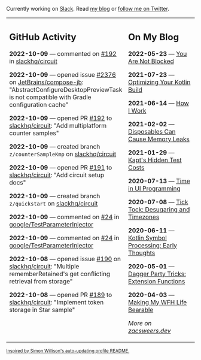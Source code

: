 Currently working on [Slack](https://slack.com/). Read [my blog](https://zacsweers.dev/) or [follow me on Twitter](https://twitter.com/ZacSweers).

<table><tr><td valign="top" width="60%">

## GitHub Activity
<!-- githubActivity starts -->
**2022-10-09** — commented on [#192](https://github.com/slackhq/circuit/pull/192#issuecomment-1272719596) in [slackhq/circuit](https://github.com/slackhq/circuit)

**2022-10-09** — opened issue [#2376](https://github.com/JetBrains/compose-jb/issues/2376) on [JetBrains/compose-jb](https://github.com/JetBrains/compose-jb): "AbstractConfigureDesktopPreviewTask is not compatible with Gradle configuration cache"

**2022-10-09** — opened PR [#192](https://github.com/slackhq/circuit/pull/192) to [slackhq/circuit](https://github.com/slackhq/circuit): "Add multiplatform counter samples"

**2022-10-09** — created branch `z/counterSampleKmp` on [slackhq/circuit](https://github.com/slackhq/circuit)

**2022-10-09** — opened PR [#191](https://github.com/slackhq/circuit/pull/191) to [slackhq/circuit](https://github.com/slackhq/circuit): "Add circuit setup docs"

**2022-10-09** — created branch `z/quickstart` on [slackhq/circuit](https://github.com/slackhq/circuit)

**2022-10-09** — commented on [#24](https://github.com/google/TestParameterInjector/issues/24#issuecomment-1272545244) in [google/TestParameterInjector](https://github.com/google/TestParameterInjector)

**2022-10-09** — commented on [#24](https://github.com/google/TestParameterInjector/issues/24#issuecomment-1272470459) in [google/TestParameterInjector](https://github.com/google/TestParameterInjector)

**2022-10-08** — opened issue [#190](https://github.com/slackhq/circuit/issues/190) on [slackhq/circuit](https://github.com/slackhq/circuit): "Multiple rememberRetained's get conflicting retrieval from storage"

**2022-10-08** — opened PR [#189](https://github.com/slackhq/circuit/pull/189) to [slackhq/circuit](https://github.com/slackhq/circuit): "Implement token storage in Star sample"
<!-- githubActivity ends -->
</td><td valign="top" width="40%">

## On My Blog
<!-- blog starts -->
**2022-05-23** — [You Are Not Blocked](https://www.zacsweers.dev/you-are-not-blocked/)

**2021-07-23** — [Optimizing Your Kotlin Build](https://www.zacsweers.dev/optimizing-your-kotlin-build/)

**2021-06-14** — [How I Work](https://www.zacsweers.dev/how-i-work/)

**2021-02-02** — [Disposables Can Cause Memory Leaks](https://www.zacsweers.dev/disposables-can-cause-memory-leaks/)

**2021-01-29** — [Kapt's Hidden Test Costs](https://www.zacsweers.dev/kapts-hidden-test-costs/)

**2020-07-13** — [Time in UI Programming](https://www.zacsweers.dev/time-in-ui/)

**2020-07-08** — [Tick Tock: Desugaring and Timezones](https://www.zacsweers.dev/ticktock-desugaring-timezones/)

**2020-06-11** — [Kotlin Symbol Processing: Early Thoughts](https://www.zacsweers.dev/kotlin-symbol-processor-early-thoughts/)

**2020-05-01** — [Dagger Party Tricks: Extension Functions](https://www.zacsweers.dev/dagger-party-tricks-extension-functions/)

**2020-04-03** — [Making My WFH Life Bearable](https://www.zacsweers.dev/making-wfh-life-bearable/)
<!-- blog ends -->
_More on [zacsweers.dev](https://zacsweers.dev/)_
</td></tr></table>

<sub><a href="https://simonwillison.net/2020/Jul/10/self-updating-profile-readme/">Inspired by Simon Willison's auto-updating profile README.</a></sub>